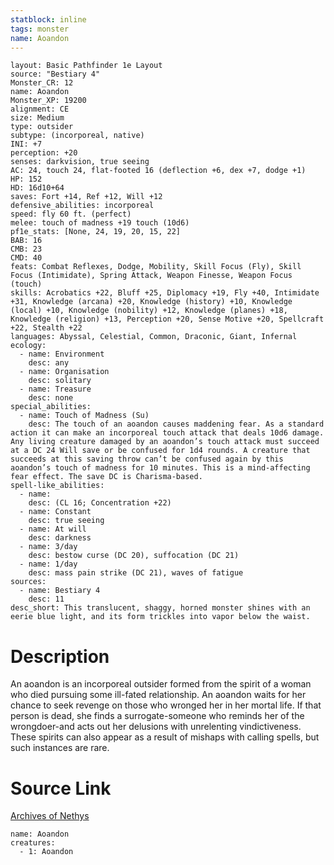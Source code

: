 ```yaml
---
statblock: inline
tags: monster
name: Aoandon
---
```

```statblock
layout: Basic Pathfinder 1e Layout
source: "Bestiary 4"
Monster_CR: 12
name: Aoandon
Monster_XP: 19200
alignment: CE
size: Medium
type: outsider
subtype: (incorporeal, native)
INI: +7
perception: +20
senses: darkvision, true seeing
AC: 24, touch 24, flat-footed 16 (deflection +6, dex +7, dodge +1)
HP: 152
HD: 16d10+64
saves: Fort +14, Ref +12, Will +12
defensive_abilities: incorporeal
speed: fly 60 ft. (perfect)
melee: touch of madness +19 touch (10d6)
pf1e_stats: [None, 24, 19, 20, 15, 22]
BAB: 16
CMB: 23
CMD: 40
feats: Combat Reflexes, Dodge, Mobility, Skill Focus (Fly), Skill Focus (Intimidate), Spring Attack, Weapon Finesse, Weapon Focus (touch)
skills: Acrobatics +22, Bluff +25, Diplomacy +19, Fly +40, Intimidate +31, Knowledge (arcana) +20, Knowledge (history) +10, Knowledge (local) +10, Knowledge (nobility) +12, Knowledge (planes) +18, Knowledge (religion) +13, Perception +20, Sense Motive +20, Spellcraft +22, Stealth +22
languages: Abyssal, Celestial, Common, Draconic, Giant, Infernal
ecology:
  - name: Environment
    desc: any
  - name: Organisation
    desc: solitary
  - name: Treasure
    desc: none
special_abilities:
  - name: Touch of Madness (Su)
    desc: The touch of an aoandon causes maddening fear. As a standard action it can make an incorporeal touch attack that deals 10d6 damage. Any living creature damaged by an aoandon’s touch attack must succeed at a DC 24 Will save or be confused for 1d4 rounds. A creature that succeeds at this saving throw can’t be confused again by this aoandon’s touch of madness for 10 minutes. This is a mind-affecting fear effect. The save DC is Charisma-based.
spell-like_abilities:
  - name:
    desc: (CL 16; Concentration +22)
  - name: Constant
    desc: true seeing
  - name: At will
    desc: darkness
  - name: 3/day
    desc: bestow curse (DC 20), suffocation (DC 21)
  - name: 1/day
    desc: mass pain strike (DC 21), waves of fatigue
sources:
  - name: Bestiary 4
    desc: 11
desc_short: This translucent, shaggy, horned monster shines with an eerie blue light, and its form trickles into vapor below the waist.
```
# Description
An aoandon is an incorporeal outsider formed from the spirit of a woman who died pursuing some ill-fated relationship. An aoandon waits for her chance to seek revenge on those who wronged her in her mortal life. If that person is dead, she finds a surrogate-someone who reminds her of the wrongdoer-and acts out her delusions with unrelenting vindictiveness. These spirits can also appear as a result of mishaps with calling spells, but such instances are rare.
# Source Link
[Archives of Nethys](https://aonprd.com/MonsterDisplay.aspx?ItemName=Aoandon)
```encounter-table
name: Aoandon
creatures:
  - 1: Aoandon
```

